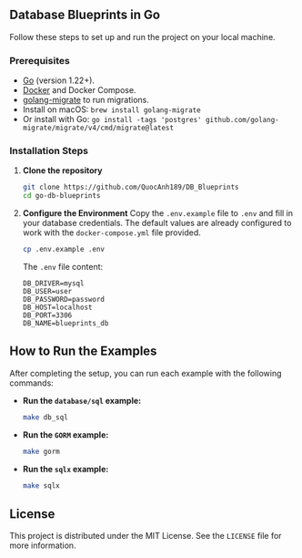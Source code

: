 ## Database Blueprints in Go

Follow these steps to set up and run the project on your local machine.

### Prerequisites

- [Go](https://go.dev/dl/) (version 1.22+).
- [Docker](https://www.docker.com/products/docker-desktop/) and Docker Compose.
- [golang-migrate](https://github.com/golang-migrate/migrate) to run migrations.
- Install on macOS: `brew install golang-migrate`
- Or install with Go: `go install -tags 'postgres' github.com/golang-migrate/migrate/v4/cmd/migrate@latest`

### Installation Steps

1.  **Clone the repository**

    ```bash
    git clone https://github.com/QuocAnh189/DB_Blueprints
    cd go-db-blueprints
    ```

2.  **Configure the Environment**
    Copy the `.env.example` file to `.env` and fill in your database credentials. The default values are already configured to work with the `docker-compose.yml` file provided.

    ```bash
    cp .env.example .env
    ```

    The `.env` file content:

    ```env
    DB_DRIVER=mysql
    DB_USER=user
    DB_PASSWORD=password
    DB_HOST=localhost
    DB_PORT=3306
    DB_NAME=blueprints_db
    ```

## How to Run the Examples

After completing the setup, you can run each example with the following commands:

- **Run the `database/sql` example:**

  ```bash
  make db_sql
  ```

- **Run the `GORM` example:**

  ```bash
  make gorm
  ```

- **Run the `sqlx` example:**
  ```bash
  make sqlx
  ```

## License

This project is distributed under the MIT License. See the `LICENSE` file for more information.
